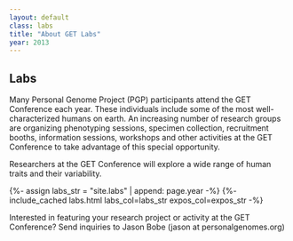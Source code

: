 ```yaml
---
layout: default
class: labs
title: "About GET Labs"
year: 2013
---
```


<h2>Labs</h2>

Many Personal Genome Project (PGP) participants attend the GET Conference each year. These individuals include some of the most well-characterized humans on earth. An increasing number of research groups are organizing phenotyping sessions, specimen collection, recruitment booths, information sessions, workshops and other activities at the GET Conference to take advantage of this special opportunity.

<p>Researchers at the GET Conference will explore a wide range of human traits and their variability.</p>

{%- assign labs_str = "site.labs" | append: page.year -%}
{%- include_cached labs.html labs_col=labs_str expos_col=expos_str -%}

Interested in featuring your research project or activity at the GET Conference? Send inquiries to Jason Bobe (jason at personalgenomes.org)
